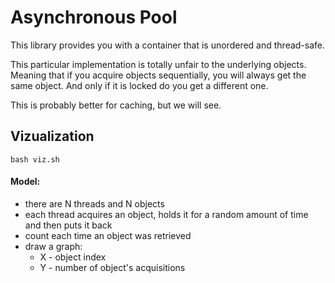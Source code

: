 # Asynchronous Pool
This library provides you with a container that is unordered and thread-safe.

This particular implementation is totally unfair to the underlying objects. Meaning that if you acquire objects sequentially, you will always get the same object. And only if it is locked do you get a different one.

This is probably better for caching, but we will see.

## Vizualization
```
bash viz.sh
```

#### Model:
  - there are N threads and N objects
  - each thread acquires an object, holds it for a random amount of time and then puts it back
  - count each time an object was retrieved
  - draw a graph:
    - X - object index
    - Y - number of object's acquisitions
